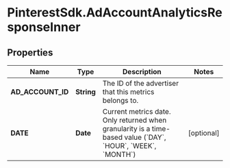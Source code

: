 # PinterestSdk.AdAccountAnalyticsResponseInner

## Properties

Name | Type | Description | Notes
------------ | ------------- | ------------- | -------------
**AD_ACCOUNT_ID** | **String** | The ID of the advertiser that this metrics belongs to. | 
**DATE** | **Date** | Current metrics date. Only returned when granularity is a time-based value (&#x60;DAY&#x60;, &#x60;HOUR&#x60;, &#x60;WEEK&#x60;, &#x60;MONTH&#x60;) | [optional] 


